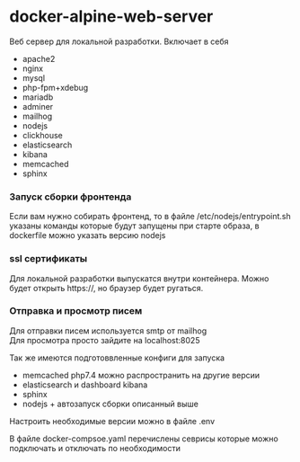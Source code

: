 # docker-alpine-web-server

Веб сервер для локальной разработки.
Включает в себя 
- apache2
- nginx
- mysql
- php-fpm+xdebug
- mariadb
- adminer
- mailhog
- nodejs
- clickhouse
- elasticsearch
- kibana
- memcached
- sphinx

### Запуск сборки фронтенда 
Если вам нужно собирать фронтенд, то в файле /etc/nodejs/entrypoint.sh указаны команды которые будут запущены при старте образа, в dockerfile можно указать версию nodejs

### ssl сертификаты
Для локальной разработки выпускатся внутри контейнера. Можно будет открыть https://, но браузер будет ругаться.

### Отправка и просмотр писем
Для отправки писем используется smtp от mailhog  
Для просмотра просто зайдите на localhost:8025

Так же имеются подготоввленные конфиги для запуска 
- memcached php7.4 можно распространить на другие версии
- elasticsearch и dashboard kibana
- sphinx
- nodejs + автозапуск сборки описанный выше

Настроить необходимые версии можно в файле .env

В файле docker-compsoe.yaml перечислены севрисы которые можно подключать и отключать по необходимости
